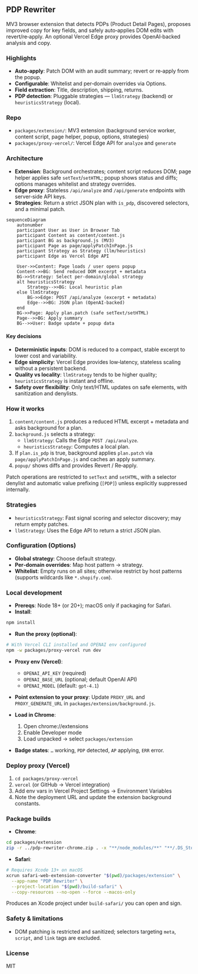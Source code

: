 ## PDP Rewriter

MV3 browser extension that detects PDPs (Product Detail Pages), proposes improved copy for key fields, and safely auto‑applies DOM edits with revert/re‑apply. An optional Vercel Edge proxy provides OpenAI‑backed analysis and copy.

### Highlights
- **Auto‑apply**: Patch DOM with an audit summary; revert or re‑apply from the popup.
- **Configurable**: Whitelist and per‑domain overrides via Options.
- **Field extraction**: Title, description, shipping, returns.
- **PDP detection**: Pluggable strategies — `llmStrategy` (backend) or `heuristicsStrategy` (local).

### Repo
- `packages/extension/`: MV3 extension (background service worker, content script, page helper, popup, options, strategies)
- `packages/proxy-vercel/`: Vercel Edge API for `analyze` and `generate`

### Architecture
- **Extension**: Background orchestrates; content script reduces DOM; page helper applies safe `setText`/`setHTML`; popup shows status and diffs; options manages whitelist and strategy overrides.
- **Edge proxy**: Stateless `/api/analyze` and `/api/generate` endpoints with server‑side API keys.
- **Strategies**: Return a strict JSON plan with `is_pdp`, discovered selectors, and a minimal patch.

```mermaid
sequenceDiagram
    autonumber
    participant User as User in Browser Tab
    participant Content as content/content.js
    participant BG as background.js (MV3)
    participant Page as page/applyPatchInPage.js
    participant Strategy as Strategy (llm/heuristics)
    participant Edge as Vercel Edge API

    User->>Content: Page loads / user opens popup
    Content->>BG: Send reduced DOM excerpt + metadata
    BG->>Strategy: Select per-domain/global strategy
    alt heuristicsStrategy
        Strategy-->>BG: Local heuristic plan
    else llmStrategy
        BG->>Edge: POST /api/analyze (excerpt + metadata)
        Edge-->>BG: JSON plan (OpenAI-backed)
    end
    BG->>Page: Apply plan.patch (safe setText/setHTML)
    Page-->>BG: Apply summary
    BG-->>User: Badge update + popup data
```

#### Key decisions
- **Deterministic inputs**: DOM is reduced to a compact, stable excerpt to lower cost and variability.
- **Edge simplicity**: Vercel Edge provides low‑latency, stateless scaling without a persistent backend.
- **Quality vs locality**: `llmStrategy` tends to be higher quality; `heuristicsStrategy` is instant and offline.
- **Safety over flexibility**: Only text/HTML updates on safe elements, with sanitization and denylists.

### How it works
1) `content/content.js` produces a reduced HTML excerpt + metadata and asks background for a plan.
2) `background.js` selects a strategy:
   - `llmStrategy`: Calls the Edge `POST /api/analyze`.
   - `heuristicsStrategy`: Computes a local plan.
3) If `plan.is_pdp` is true, background applies `plan.patch` via `page/applyPatchInPage.js` and caches an apply summary.
4) `popup/` shows diffs and provides Revert / Re‑apply.

Patch operations are restricted to `setText` and `setHTML`, with a selector denylist and automatic value prefixing (`[PDP]`) unless explicitly suppressed internally.

### Strategies
- `heuristicsStrategy`: Fast signal scoring and selector discovery; may return empty patches.
- `llmStrategy`: Uses the Edge API to return a strict JSON plan.

### Configuration (Options)
- **Global strategy**: Choose default strategy.
- **Per‑domain overrides**: Map host pattern → strategy.
- **Whitelist**: Empty runs on all sites; otherwise restrict by host patterns (supports wildcards like `*.shopify.com`).

### Local development
- **Prereqs**: Node 18+ (or 20+); macOS only if packaging for Safari.
- **Install**:

```bash
npm install
```

- **Run the proxy (optional)**:

```bash
# With Vercel CLI installed and OPENAI env configured
npm -w packages/proxy-vercel run dev
```

- **Proxy env (Vercel)**:
  - `OPENAI_API_KEY` (required)
  - `OPENAI_BASE_URL` (optional; default OpenAI API)
  - `OPENAI_MODEL` (default: `gpt-4.1`)

- **Point extension to your proxy**: Update `PROXY_URL` and `PROXY_GENERATE_URL` in `packages/extension/background.js`.

- **Load in Chrome**:
  1) Open chrome://extensions
  2) Enable Developer mode
  3) Load unpacked → select `packages/extension`

- **Badge states**: `…` working, `PDP` detected, `AP` applying, `ERR` error.

### Deploy proxy (Vercel)
1) `cd packages/proxy-vercel`
2) `vercel` (or GitHub → Vercel integration)
3) Add env vars in Vercel Project Settings → Environment Variables
4) Note the deployment URL and update the extension background constants.

### Package builds
- **Chrome**:

```bash
cd packages/extension
zip -r ../pdp-rewriter-chrome.zip . -x "**/node_modules/**" "**/.DS_Store"
```

- **Safari**:

```bash
# Requires Xcode 13+ on macOS
xcrun safari-web-extension-converter "$(pwd)/packages/extension" \
  --app-name "PDP Rewriter" \
  --project-location "$(pwd)/build-safari" \
  --copy-resources --no-open --force --macos-only
```

Produces an Xcode project under `build-safari/` you can open and sign.

### Safety & limitations
- DOM patching is restricted and sanitized; selectors targeting `meta`, `script`, and `link` tags are excluded.

### License
MIT
